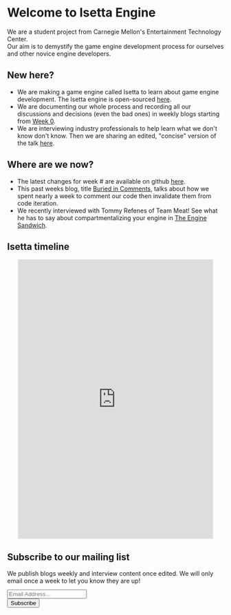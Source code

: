 # Welcome to Isetta Engine

We are a student project from Carnegie Mellon's Entertainment Technology Center.  
Our aim is to demystify the game engine development process for ourselves and other novice engine developers.

## New here?
- We are making a game engine called Isetta to learn about game engine development. The Isetta engine is open-sourced [here](https://github.com/Isetta-Team/Isetta-Engine).
- We are documenting our whole process and recording all our discussions and decisions (even the bad ones) in weekly blogs starting from [Week 0](blogs/week-0/).
- We are interviewing industry professionals to help learn what we don't know don't know. Then we are sharing an edited, "concise" version of the talk [here](interviews/TommyRefenes-interview/).

## Where are we now?
- The latest changes for week # are available on github [here](https://github.com/Isetta-Team/Isetta-Engine/releases/tag/week-4).
- This past weeks blog, title [Buried in Comments](blogs/week-4/), talks about how we spent nearly a week to comment our code then invalidate them from code iteration.
- We recently interviewed with Tommy Refenes of Team Meat! See what he has to say about compartmentalizing your engine in [The Engine Sandwich](interviews/TommyRefenes-interview/).
<!-- <div class="video-wrapper" style="width: 90%; margin: auto; min-height: 400px">
    <iframe width="1280" height="720" src="https://www.youtube.com/embed/S_JBMqh5eQo?rel=0" frameborder="0" allow="autoplay; encrypted-media" allowfullscreen></iframe>
</div> -->

## Isetta timeline

<div class="timeline-wrapper" style="width: 90%; margin: auto; min-height: 400px">
    <iframe src='https://cdn.knightlab.com/libs/timeline3/latest/embed/index.html?source=12j4m_J7G6--z7E-7PyRyMvzOGKcbm8D3WpyqMLuGdt4&font=Lustria-Lato&lang=en&initial_zoom=5&height=650&ga_property_id=UA-124729724-1' width='100%' height='650' style="margin: auto" webkitallowfullscreen mozallowfullscreen allowfullscreen frameborder='0'></iframe>
</div>

<!-- Begin MailChimp Signup Form -->
<link href="//cdn-images.mailchimp.com/embedcode/classic-10_7.css" rel="stylesheet" type="text/css">
<div id="mc_embed_signup">
	<form action="https://isetta.us19.list-manage.com/subscribe/post?u=1d83cb806c55e205be26db856&amp;id=860c7d79cf" method="post" id="mc-embedded-subscribe-form" name="mc-embedded-subscribe-form" class="validate" target="_blank" novalidate>
	    <div id="mc_embed_signup_scroll">
			<h2>Subscribe to our mailing list</h2>
			<p style="margin-bottom: -22px;">We publish blogs weekly and interview content once edited. We will only email once a week to let you know they are up!</p>
			<br><br>
			<div class="mc-field-group">
				<label for="mce-EMAIL"> </label>
				<input type="email" placeholder="Email Address..." name="EMAIL" class="required email" id="mce-EMAIL">
			</div>
			<div id="mce-responses" class="clear">
				<div class="response" id="mce-error-response" style="display:none"></div>
				<div class="response" id="mce-success-response" style="display:none"></div>
			</div>
		    <div style="position: absolute; left: -5000px;" aria-hidden="true">
		    	<input type="text" name="b_1d83cb806c55e205be26db856_860c7d79cf" tabindex="-1" value="">
		    </div>
		    <div class="clear" id="submit-button">
		    	<input type="submit" value="Subscribe" name="subscribe" id="mc-embedded-subscribe" class="button">
		    </div>
	    </div>
	</form>
</div>
<!--End mc_embed_signup-->
